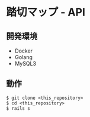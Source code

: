# 踏切マップ - API

## 開発環境
- Docker
- Golang
- MySQL3

## 動作

```
$ git clone <this_repository>
$ cd <this_repository>
$ rails s
```
